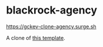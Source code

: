 # blackrock-agency

<https://gckev-clone-agency.surge.sh>

A clone of
[this template](https://blackrockdigital.github.io/startbootstrap-agency/).
